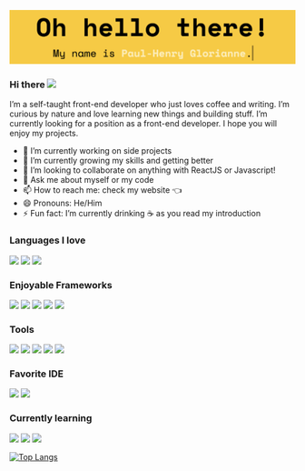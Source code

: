 ![A Front End Developer](/img/banner.png)

### Hi there <img src="https://media.giphy.com/media/hvRJCLFzcasrR4ia7z/giphy.gif" width="25px"></a>

I’m a self-taught front-end developer who just loves coffee and writing. I’m curious by nature and love learning new things and building stuff. I’m currently looking for a position as a front-end developer. I hope you will enjoy my projects. 

- 🔭 I’m currently working on side projects
- 🌱 I’m currently growing my skills and getting better
- 👯 I’m looking to collaborate on anything with ReactJS or Javascript!
- 💬 Ask me about myself or my code
- 📫 How to reach me: check my website 👈
- 😄 Pronouns: He/Him
- ⚡ Fun fact: I’m currently drinking ☕️ as you read my introduction

### Languages I love
[<img src="https://img.shields.io/badge/HTML5-E34F26?style=for-the-badge&logo=html5&logoColor=white"/>]() 
[<img src="https://img.shields.io/badge/CSS3-1572B6?style=for-the-badge&logo=css3&logoColor=white"/>]() 
[<img src="https://img.shields.io/badge/JavaScript-F7DF1E?style=for-the-badge&logo=javascript&logoColor=black"/>]() 

### Enjoyable Frameworks
[<img src="https://img.shields.io/badge/React-20232A?style=for-the-badge&logo=react&logoColor=61DAFB"/>]() 
[<img src="https://img.shields.io/badge/React_Router-CA4245?style=for-the-badge&logo=react-router&logoColor=white"/>]() 
[<img src="https://img.shields.io/badge/styled--components-DB7093?style=for-the-badge&logo=styled-components&logoColor=white"/>]() 
[<img src="https://img.shields.io/badge/Material--UI-0081CB?style=for-the-badge&logo=material-ui&logoColor=white"/>]() 
[<img src="https://img.shields.io/badge/Bootstrap-563D7C?style=for-the-badge&logo=bootstrap&logoColor=white"/>]() 

### Tools
[<img src="https://img.shields.io/badge/GitHub-100000?style=for-the-badge&logo=github&logoColor=white"/>]() 
[<img src="https://img.shields.io/badge/Git-F05032?style=for-the-badge&logo=git&logoColor=white"/>]() 
[<img src="https://img.shields.io/badge/Notion-000000?style=for-the-badge&logo=notion&logoColor=white"/>]() 
[<img src="https://img.shields.io/badge/Figma-F24E1E?style=for-the-badge&logo=figma&logoColor=white"/>]() 
[<img src="https://img.shields.io/badge/Google%20Sheets-34A853?style=for-the-badge&logo=google-sheets&logoColor=white"/>]() 

### Favorite IDE
[<img src="https://img.shields.io/badge/Visual_Studio_Code-0078D4?style=for-the-badge&logo=visual%20studio%20code&logoColor=white"/>]() 
[<img src="https://img.shields.io/badge/Codepen-000000?style=for-the-badge&logo=codepen&logoColor=white"/>]() 

### Currently learning
[<img src="https://img.shields.io/badge/Ruby-CC342D?style=for-the-badge&logo=ruby&logoColor=white"/>]() 
[<img src="https://img.shields.io/badge/Tailwind_CSS-38B2AC?style=for-the-badge&logo=tailwind-css&logoColor=white"/>]() 
[<img src="https://img.shields.io/badge/Redux-593D88?style=for-the-badge&logo=redux&logoColor=white"/>]() 

[![Top Langs](https://github-readme-stats.vercel.app/api/top-langs/?username=pololikescoffee&layout=compact)](https://github.com/anuraghazra/github-readme-stats)

<!--
**PoloLikesCoffee/pololikescoffee** is a ✨ _special_ ✨ repository because its `README.md` (this file) appears on your GitHub profile.

Here are some ideas to get you started:

- 🔭 I’m currently working on ...
- 🌱 I’m currently learning ...
- 👯 I’m looking to collaborate on ...
- 🤔 I’m looking for help with ...
- 💬 Ask me about ...
- 📫 How to reach me: ...
- 😄 Pronouns: ...
- ⚡ Fun fact: ...
-->
